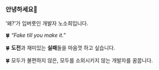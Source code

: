 ### 안녕하세요👋
’왜?’가 입버릇인 개발자 노소희입니다.

🍀 *“Fake till you make it.”* 

🍀 **도전**과 재미있는 **실패**들을 마음껏 하고 싶습니다.

🍀 모두가 불편하지 않은, 모두를 소외시키지 않는 개발자를 꿈꿉니다.

<!--
**SO-HUII/SO-HUII** is a ✨ _special_ ✨ repository because its `README.md` (this file) appears on your GitHub profile.

Here are some ideas to get you started:

- 🔭 I’m currently working on ...
- 🌱 I’m currently learning ...
- 👯 I’m looking to collaborate on ...
- 🤔 I’m looking for help with ...
- 💬 Ask me about ...
- 📫 How to reach me: ...
- 😄 Pronouns: ...
- ⚡ Fun fact: ...
-->
